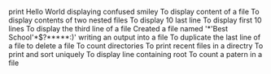 print Hello World
displaying confused smiley
To display content of a file
To display contents of two nested files
To display 10 last line
To display first 10 lines
To display the third line of a file
Created a file named '\*\'Best School\'\*$\?\*\*\*\*\*:)'
writing an output into a file
To duplicate the last line of a file
to delete a file
To count directories
To print recent files in a directry
To print and sort uniquely
To display line containing root
To count a patern in a file
